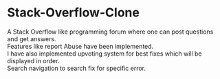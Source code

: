 # Stack-Overflow-Clone
A Stack Overflow like programming forum where one can post questions and get answers.
<br>
Features like report Abuse have been implemented.
<br>
I have also implemented upvoting system for best fixes which will be displayed in order.
<br>
Search navigation to search fix for specific error.
